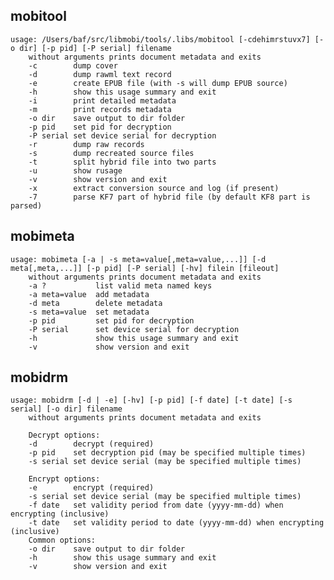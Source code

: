 ## mobitool
    usage: /Users/baf/src/libmobi/tools/.libs/mobitool [-cdehimrstuvx7] [-o dir] [-p pid] [-P serial] filename
        without arguments prints document metadata and exits
        -c        dump cover
        -d        dump rawml text record
        -e        create EPUB file (with -s will dump EPUB source)
        -h        show this usage summary and exit
        -i        print detailed metadata
        -m        print records metadata
        -o dir    save output to dir folder
        -p pid    set pid for decryption
        -P serial set device serial for decryption
        -r        dump raw records
        -s        dump recreated source files
        -t        split hybrid file into two parts
        -u        show rusage
        -v        show version and exit
        -x        extract conversion source and log (if present)
        -7        parse KF7 part of hybrid file (by default KF8 part is parsed)

## mobimeta
    usage: mobimeta [-a | -s meta=value[,meta=value,...]] [-d meta[,meta,...]] [-p pid] [-P serial] [-hv] filein [fileout]
        without arguments prints document metadata and exits
        -a ?           list valid meta named keys
        -a meta=value  add metadata
        -d meta        delete metadata
        -s meta=value  set metadata
        -p pid         set pid for decryption
        -P serial      set device serial for decryption
        -h             show this usage summary and exit
        -v             show version and exit

## mobidrm
    usage: mobidrm [-d | -e] [-hv] [-p pid] [-f date] [-t date] [-s serial] [-o dir] filename
        without arguments prints document metadata and exits

        Decrypt options:
        -d        decrypt (required)
        -p pid    set decryption pid (may be specified multiple times)
        -s serial set device serial (may be specified multiple times)

        Encrypt options:
        -e        encrypt (required)
        -s serial set device serial (may be specified multiple times)
        -f date   set validity period from date (yyyy-mm-dd) when encrypting (inclusive)
        -t date   set validity period to date (yyyy-mm-dd) when encrypting (inclusive)
        Common options:
        -o dir    save output to dir folder
        -h        show this usage summary and exit
        -v        show version and exit
